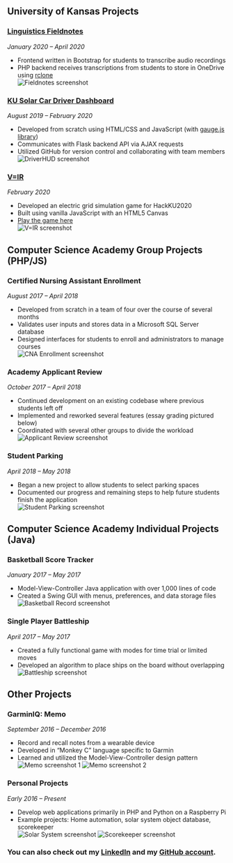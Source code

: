## University of Kansas Projects

### [Linguistics Fieldnotes](https://github.com/dprebyl/LinguisticsFieldnotes)
*January 2020 – April 2020*
- Frontend written in Bootstrap for students to transcribe audio recordings
- PHP backend receives transcriptions from students to store in OneDrive using [rclone](https://rclone.org/)  
![Fieldnotes screenshot](images/fieldnotes.png)

### [KU Solar Car Driver Dashboard](https://github.com/KU-Solar-Car/DriverHUD)
*August 2019 – February 2020*
- Developed from scratch using HTML/CSS and JavaScript (with [gauge.js library](https://bernii.github.io/gauge.js/))
- Communicates with Flask backend API via AJAX requests
- Utilized GitHub for version control and collaborating with team members  
![DriverHUD screenshot](images/driverhud.png)

### [V=IR](https://github.com/dprebyl/V-IR)
*February 2020*
- Developed an electric grid simulation game for HackKU2020
- Built using vanilla JavaScript with an HTML5 Canvas
- [Play the game here](https://dprebyl.github.io/V-IR/)  
![V=IR screenshot](images/v-ir.png)

## Computer Science Academy Group Projects (PHP/JS)

### Certified Nursing Assistant Enrollment
*August 2017 – April 2018*
- Developed from scratch in a team of four over the course of several months
- Validates user inputs and stores data in a Microsoft SQL Server database
- Designed interfaces for students to enroll and administrators to manage courses  
![CNA Enrollment screenshot](images/cna-enrollment.png)

### Academy Applicant Review
*October 2017 – April 2018*
- Continued development on an existing codebase where previous students left off
- Implemented and reworked several features (essay grading pictured below)
- Coordinated with several other groups to divide the workload  
![Applicant Review screenshot](images/applicant-review.png)

### Student Parking
*April 2018 – May 2018*
- Began a new project to allow students to select parking spaces
- Documented our progress and remaining steps to help future students finish the application  
![Student Parking screenshot](images/student-parking.png)

## Computer Science Academy Individual Projects (Java)

### Basketball Score Tracker
*January 2017 – May 2017*
- Model-View-Controller Java application with over 1,000 lines of code
- Created a Swing GUI with menus, preferences, and data storage files  
![Basketball Record screenshot](images/basketball-record.png)

### Single Player Battleship
*April 2017 – May 2017*
- Created a fully functional game with modes for time trial or limited moves
- Developed an algorithm to place ships on the board without overlapping  
![Battleship screenshot](images/battleship.png)

## Other Projects

### GarminIQ: Memo
*September 2016 – December 2016*
- Record and recall notes from a wearable device
- Developed in “Monkey C” language specific to Garmin
- Learned and utilized the Model-View-Controller design pattern  
![Memo screenshot 1](images/memo-1.png)
![Memo screenshot 2](images/memo-2.png)

### Personal Projects
*Early 2016 – Present*
- Develop web applications primarily in PHP and Python on a Raspberry Pi
- Example projects: Home automation, solar system object database, scorekeeper  
![Solar System screenshot](images/solar-system.png)
![Scorekeeper screenshot](images/scorekeeper.png)

### You can also check out my [LinkedIn](https://www.linkedin.com/in/drake-p) and my [GitHub account](https://github.com/dprebyl).


